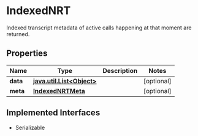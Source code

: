 

# IndexedNRT

Indexed transcript metadata of active calls happening at that moment are returned.

## Properties

Name | Type | Description | Notes
------------ | ------------- | ------------- | -------------
**data** | [**java.util.List&lt;Object&gt;**](Object.md) |  |  [optional]
**meta** | [**IndexedNRTMeta**](IndexedNRTMeta.md) |  |  [optional]


## Implemented Interfaces

* Serializable


